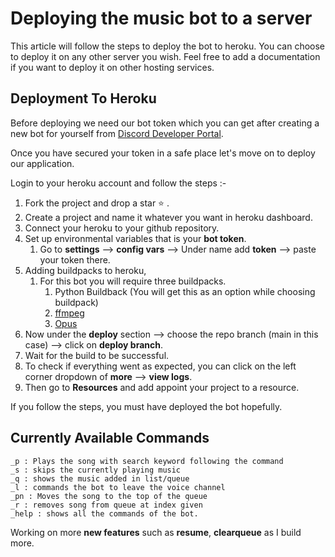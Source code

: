 # Deploying the music bot to a server

This article will follow the steps to deploy the bot to heroku. You can choose to deploy it on any other server you wish. Feel free to add a documentation if you want to deploy it on other hosting services.

## Deployment To Heroku

Before deploying we need our bot token which you can get after creating a new bot for yourself from [Discord Developer Portal](https://discord.com/developers/applications).

Once you have secured your token in a safe place let's move on to deploy our application.

Login to your heroku account and follow the steps :-

1. Fork the project and drop a star :star: .
2. Create a project and name it whatever you want in heroku dashboard.
3. Connect your heroku to your github repository.
4. Set up environmental variables that is your **bot token**.
   1. Go to **settings** --> **config vars** --> Under name add **token** --> paste your token there.
5. Adding buildpacks to heroku,
   1. For this bot you will require three buildpacks.
      1. Python Buildback (You will get this as an option while choosing buildpack)
      2. [ffmpeg](https://github.com/jonathanong/heroku-buildpack-ffmpeg-latest)
      3. [Opus](https://github.com/xrisk/heroku-opus)
6. Now under the **deploy** section --> choose the repo branch (main in this case) --> click on **deploy branch**.
7. Wait for the build to be successful.
8. To check if everything went as expected, you can click on the left corner dropdown of **more** --> **view logs**.
9. Then go to **Resources** and add appoint your project to a resource.

If you follow the steps, you must have deployed the bot hopefully.

## Currently Available Commands

```
_p : Plays the song with search keyword following the command
_s : skips the currently playing music
_q : shows the music added in list/queue
_l : commands the bot to leave the voice channel
_pn : Moves the song to the top of the queue
_r : removes song from queue at index given
_help : shows all the commands of the bot.
```

Working on more **new features** such as **resume**, **clearqueue** as I build more.

